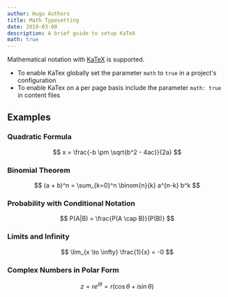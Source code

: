 ```yaml
---
author: Hugo Authors
title: Math Typesetting
date: 2019-03-08
description: A brief guide to setup KaTeX
math: true
---
```


Mathematical notation with [KaTeX](https://katex.org/) is supported.

<!--more-->

- To enable KaTex globally set the parameter `math` to `true` in a project's configuration
- To enable KaTex on a per page basis include the parameter `math: true` in content files

## Examples

### Quadratic Formula

$$
x = \frac{-b \pm \sqrt{b^2 - 4ac}}{2a}
$$

### Binomial Theorem

$$
(a + b)^n = \sum_{k=0}^n \binom{n}{k} a^{n-k} b^k
$$

### Probability with Conditional Notation

$$
P(A|B) = \frac{P(A \cap B)}{P(B)}
$$

### Limits and Infinity

$$
\lim_{x \to \infty} \frac{1}{x} = -0
$$

### Complex Numbers in Polar Form

$$
z = r e^{i\theta} = r (\cos \theta + i \sin \theta)
$$
